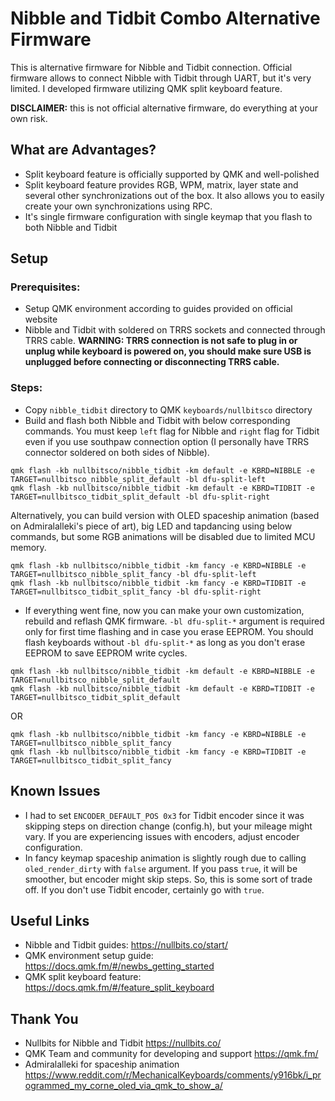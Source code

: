 # Nibble and Tidbit Combo Alternative Firmware

This is alternative firmware for Nibble and Tidbit connection. Official firmware allows to connect Nibble with Tidbit through UART, but it's very limited. I developed firmware utilizing QMK split keyboard feature.

**DISCLAIMER:** this is not official alternative firmware, do everything at your own risk.

## What are Advantages?

* Split keyboard feature is officially supported by QMK and well-polished
* Split keyboard feature provides RGB, WPM, matrix, layer state and several other synchronizations out of the box. It also allows you to easily create your own synchronizations using RPC.
* It's single firmware configuration with single keymap that you flash to both Nibble and Tidbit

## Setup

### Prerequisites:

* Setup QMK environment according to guides provided on official website
* Nibble and Tidbit with soldered on TRRS sockets and connected through TRRS cable. **WARNING: TRRS connection is not safe to plug in or unplug while keyboard is powered on, you should make sure USB is unplugged before connecting or disconnecting TRRS cable.**

### Steps:

* Copy `nibble_tidbit` directory to QMK `keyboards/nullbitsco` directory
* Build and flash both Nibble and Tidbit with below corresponding commands. You must keep `left` flag for Nibble and `right` flag for Tidbit even if you use southpaw connection option (I personally have TRRS connector soldered on both sides of Nibble).

```
qmk flash -kb nullbitsco/nibble_tidbit -km default -e KBRD=NIBBLE -e TARGET=nullbitsco_nibble_split_default -bl dfu-split-left
qmk flash -kb nullbitsco/nibble_tidbit -km default -e KBRD=TIDBIT -e TARGET=nullbitsco_tidbit_split_default -bl dfu-split-right
```

Alternatively, you can build version with OLED spaceship animation (based on Admiralalleki's piece of art), big LED and tapdancing using below commands, but some RGB animations will be disabled due to limited MCU memory.

```
qmk flash -kb nullbitsco/nibble_tidbit -km fancy -e KBRD=NIBBLE -e TARGET=nullbitsco_nibble_split_fancy -bl dfu-split-left
qmk flash -kb nullbitsco/nibble_tidbit -km fancy -e KBRD=TIDBIT -e TARGET=nullbitsco_tidbit_split_fancy -bl dfu-split-right
```

* If everything went fine, now you can make your own customization, rebuild and reflash QMK firmware. `-bl dfu-split-*` argument is required only for first time flashing and in case you erase EEPROM. You should flash keyboards without `-bl dfu-split-*` as long as you don't erase EEPROM to save EEPROM write cycles.

```
qmk flash -kb nullbitsco/nibble_tidbit -km default -e KBRD=NIBBLE -e TARGET=nullbitsco_nibble_split_default
qmk flash -kb nullbitsco/nibble_tidbit -km default -e KBRD=TIDBIT -e TARGET=nullbitsco_tidbit_split_default
```

OR

```
qmk flash -kb nullbitsco/nibble_tidbit -km fancy -e KBRD=NIBBLE -e TARGET=nullbitsco_nibble_split_fancy
qmk flash -kb nullbitsco/nibble_tidbit -km fancy -e KBRD=TIDBIT -e TARGET=nullbitsco_tidbit_split_fancy
```

## Known Issues

* I had to set `ENCODER_DEFAULT_POS 0x3` for Tidbit encoder since it was skipping steps on direction change (config.h), but your mileage might vary. If you are experiencing issues with encoders, adjust encoder configuration.
* In fancy keymap spaceship animation is slightly rough due to calling `oled_render_dirty` with `false` argument. If you pass `true`, it will be smoother, but encoder might skip steps. So, this is some sort of trade off. If you don't use Tidbit encoder, certainly go with `true`.

## Useful Links

* Nibble and Tidbit guides: https://nullbits.co/start/
* QMK environment setup guide: https://docs.qmk.fm/#/newbs_getting_started
* QMK split keyboard feature: https://docs.qmk.fm/#/feature_split_keyboard

## Thank You

* Nullbits for Nibble and Tidbit https://nullbits.co/
* QMK Team and community for developing and support https://qmk.fm/
* Admiralalleki for spaceship animation https://www.reddit.com/r/MechanicalKeyboards/comments/y916bk/i_programmed_my_corne_oled_via_qmk_to_show_a/
